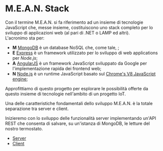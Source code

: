 # M.E.A.N. Stack #
Con il termine M.E.A.N. si fa riferimento ad un insieme di tecnologie JavaScript che, messe insieme, costituiscono uno stack completo per lo sviluppo di applicazioni web (al pari di .NET o LAMP ed altri).   
L'acronimo sta per:
* **M** [MongoDB](https://www.mongodb.com/) è un database NoSQL che, come tale, ;
* **E** [Express](http://expressjs.com/) è un framework utilizzato per lo sviluppo di web applications per *Node.js*;
* **A** [AngularJS](https://angularjs.org/) è un framework JavaScript sviluppato da Google per l'implementazione rapida dei frontend web;
* **N** [Node.js](https://nodejs.org/en/) è un runtime JavaScript basato sul [Chrome's V8 JavaScript engine](https://developers.google.com/v8/);

Approfittiamo di questo progetto per esplorare le possibilità offerte da questo insieme di tecnologie nell'ambito di un progetto IoT.

Una delle caratteristiche fondamentali dello sviluppo M.E.A.N. è la totale separazione tra server e client.

Inizieremo con lo sviluppo delle funzionalità server implementando un'API REST che consenta di salvare, su un'istanza di MongoDB, le letture del nostro termostato.

* [Server](https://github.com/alien70/InternetOfThings/tree/master/mean/server)
* [Client](https://github.com/alien70/InternetOfThings/tree/master/mean/client) 
